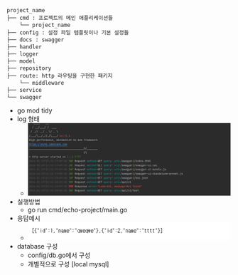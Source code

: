 
```
project_name
├── cmd : 프로젝트의 메인 애플리케이션들
    └── project_name
├── config : 설정 파일 템플릿이나 기본 설정들
├── docs : swagger
├── handler
├── logger
├── model
├── repository
├── route: http 라우팅을 구현한 패키지
    └── middleware
├── service
└── swagger
```

- go mod tidy
- log 형태 
  - ![img.png](img.png)
- 실행방법
  - go run cmd/echo-project/main.go
- 응답예시
  - ![img_1.png](img_1.png)
- database 구성
  - config/db.go에서 구성
  - 개별적으로 구성 [local mysql]